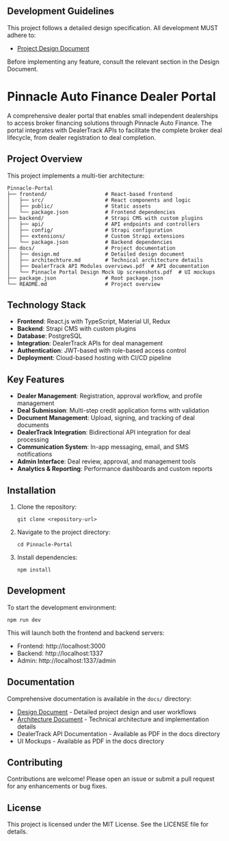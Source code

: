 ## Development Guidelines

This project follows a detailed design specification. All development MUST adhere to:

- [Project Design Document](./docs/DESIGN.md)

Before implementing any feature, consult the relevant section in the Design Document.


# Pinnacle Auto Finance Dealer Portal

A comprehensive dealer portal that enables small independent dealerships to access broker financing solutions through Pinnacle Auto Finance. The portal integrates with DealerTrack APIs to facilitate the complete broker deal lifecycle, from dealer registration to deal completion.

## Project Overview

This project implements a multi-tier architecture:

```
Pinnacle-Portal
├── frontend/                   # React-based frontend
│   ├── src/                    # React components and logic
│   ├── public/                 # Static assets
│   └── package.json            # Frontend dependencies
├── backend/                    # Strapi CMS with custom plugins
│   ├── api/                    # API endpoints and controllers
│   ├── config/                 # Strapi configuration
│   ├── extensions/             # Custom Strapi extensions
│   └── package.json            # Backend dependencies
├── docs/                       # Project documentation
│   ├── design.md               # Detailed design document
│   ├── architechture.md        # Technical architecture details
│   ├── DealerTrack API Modules overviews.pdf  # API documentation
│   └── Pinnacle Portal Design Mock Up screenshots.pdf  # UI mockups
├── package.json                # Root package.json
└── README.md                   # Project overview
```

## Technology Stack

- **Frontend**: React.js with TypeScript, Material UI, Redux
- **Backend**: Strapi CMS with custom plugins
- **Database**: PostgreSQL
- **Integration**: DealerTrack APIs for deal management
- **Authentication**: JWT-based with role-based access control
- **Deployment**: Cloud-based hosting with CI/CD pipeline

## Key Features

- **Dealer Management**: Registration, approval workflow, and profile management
- **Deal Submission**: Multi-step credit application forms with validation
- **Document Management**: Upload, signing, and tracking of deal documents
- **DealerTrack Integration**: Bidirectional API integration for deal processing
- **Communication System**: In-app messaging, email, and SMS notifications
- **Admin Interface**: Deal review, approval, and management tools
- **Analytics & Reporting**: Performance dashboards and custom reports

## Installation

1. Clone the repository:
   ```
   git clone <repository-url>
   ```
2. Navigate to the project directory:
   ```
   cd Pinnacle-Portal
   ```
3. Install dependencies:
   ```
   npm install
   ```

## Development

To start the development environment:
```
npm run dev
```

This will launch both the frontend and backend servers:
- Frontend: http://localhost:3000
- Backend: http://localhost:1337
- Admin: http://localhost:1337/admin

## Documentation

Comprehensive documentation is available in the `docs/` directory:

- [Design Document](./docs/design.md) - Detailed project design and user workflows
- [Architecture Document](./docs/architechture.md) - Technical architecture and implementation details
- DealerTrack API Documentation - Available as PDF in the docs directory
- UI Mockups - Available as PDF in the docs directory

## Contributing

Contributions are welcome! Please open an issue or submit a pull request for any enhancements or bug fixes.

## License

This project is licensed under the MIT License. See the LICENSE file for details.
